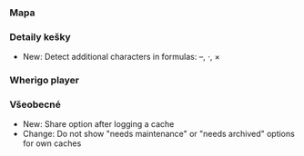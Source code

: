 
### Mapa

### Detaily kešky
- New: Detect additional characters in formulas: –, ⋅, ×

### Wherigo player

### Všeobecné
- New: Share option after logging a cache
- Change: Do not show "needs maintenance" or "needs archived" options for own caches
